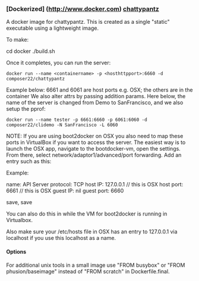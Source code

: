 ### [Dockerized] (http://www.docker.com) [chattypantz](https://registry.hub.docker.com/u/composer22/chattypantz/)


A docker image for chattypantz. This is created as a single "static" executable using a lightweight image.

To make:

cd docker
./build.sh

Once it completes, you can run the server:
```
docker run --name <containername> -p <hosthttpport>:6660 -d composer22/chattypantz
```

Example below: 6661 and 6061 are host ports e.g. OSX; the others are in the container
We also alter attrs by passing addition params.  Here below, the name of the server is changed from Demo to SanFrancisco, and we also setup the pprof:
```
docker run --name tester -p 6661:6660 -p 6061:6060 -d composer22/clidemo -N SanFrancisco -L 6060
```
NOTE:  If you are using boot2docker on OSX you also need to map these ports in VirtualBox
if you want to access the server. The easiest way is to launch the OSX app, navigate to the bootdocker-vm, open the settings. From there, select network/adaptor1/advanced/port forwarding. Add an entry such as this:

Example:

name: API Server
protocol: TCP
host IP: 127.0.0.1  // this is OSX
host port: 6661   // this is OSX
guest IP: nil
guest port: 6660

save, save

You can also do this in while the VM for boot2docker is running in Virtualbox.

Also make sure your /etc/hosts file in OSX has an entry to 127.0.0.1 via localhost if you use this localhost as a name.

#### Options

For additional unix tools in a small image use "FROM busybox" or "FROM phusion/baseimage" instead of "FROM scratch" in Dockerfile.final.
